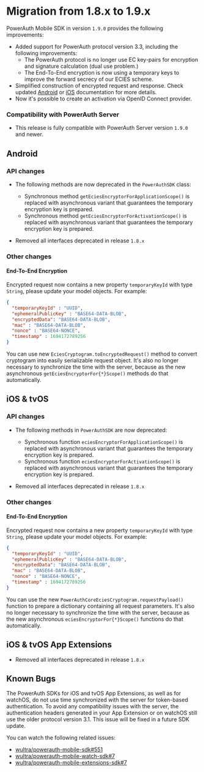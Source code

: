 # Migration from 1.8.x to 1.9.x

PowerAuth Mobile SDK in version `1.9.0` provides the following improvements:

- Added support for PowerAuth protocol version 3.3, including the following improvements:
  - The PowerAuth protocol is no longer use EC key-pairs for encryption and signature calculation (dual use problem.)
  - The End-To-End encryption is now using a temporary keys to improve the forward secrecy of our ECIES scheme.
- Simplified construction of encrypted request and response. Check updated [Android](PowerAuth-SDK-for-Android.md#end-to-end-encryption) or [iOS](PowerAuth-SDK-for-iOS.md#end-to-end-encryption) documentation for more details.
- Now it's possible to create an activation via OpenID Connect provider.

### Compatibility with PowerAuth Server

- This release is fully compatible with PowerAuth Server version `1.9.0` and newer.

## Android

### API changes

- The following methods are now deprecated in the `PowerAuthSDK` class:
  - Synchronous method `getEciesEncryptorForApplicationScope()` is replaced with asynchronous variant that guarantees the temporary encryption key is prepared.
  - Synchronous method `getEciesEncryptorForActivationScope()` is replaced with asynchronous variant that guarantees the temporary encryption key is prepared.

- Removed all interfaces deprecated in release `1.8.x`

### Other changes

#### End-To-End Encryption

Encrypted request now contains a new property `temporaryKeyId` with type `String`, please update your model objects. For example:

```json
{
  "temporaryKeyId" : "UUID",
  "ephemeralPublicKey" : "BASE64-DATA-BLOB",
  "encryptedData": "BASE64-DATA-BLOB",
  "mac" : "BASE64-DATA-BLOB",
  "nonce" : "BASE64-NONCE",
  "timestamp" : 1694172789256
}
```

You can use new `EciesCryptogram.toEncryptedRequest()` method to convert cryptogram into easily serializable request object. It's also no longer necessary to synchronize the time with the server, because as the new asynchronous `getEciesEncryptorFor{*}Scope()` methods do that automatically.

## iOS & tvOS

### API changes

- The following methods in `PowerAuthSDK` are now deprecated:
  - Synchronous function `eciesEncryptorForApplicationScope()` is replaced with asynchronous variant that guarantees the temporary encryption key is prepared.
  - Synchronous function `eciesEncryptorForActivationScope()` is replaced with asynchronous variant that guarantees the temporary encryption key is prepared.

- Removed all interfaces deprecated in release `1.8.x`

### Other changes

#### End-To-End Encryption

Encrypted request now contains a new property `temporaryKeyId` with type `String`, please update your model objects. For example:

```json
{
  "temporaryKeyId" : "UUID",
  "ephemeralPublicKey" : "BASE64-DATA-BLOB",
  "encryptedData": "BASE64-DATA-BLOB",
  "mac" : "BASE64-DATA-BLOB",
  "nonce" : "BASE64-NONCE",
  "timestamp" : 1694172789256
}
```

You can use the new `PowerAuthCoreEciesCryptogram.requestPayload()` function to prepare a dictionary containing all request parameters. It's also no longer necessary to synchronize the time with the server, because as the new asynchronous `eciesEncryptorFor{*}Scope()` functions do that automatically.

## iOS & tvOS App Extensions

- Removed all interfaces deprecated in release `1.8.x`

## Known Bugs

The PowerAuth SDKs for iOS and tvOS App Extensions, as well as for watchOS, do not use time synchronized with the server for token-based authentication. To avoid any compatibility issues with the server, the authentication headers generated in your App Extension or on watchOS still use the older protocol version 3.1. This issue will be fixed in a future SDK update.

You can watch the following related issues:

- [wultra/powerauth-mobile-sdk#551](https://github.com/wultra/powerauth-mobile-sdk/issues/551)
- [wultra/powerauth-mobile-watch-sdk#7](https://github.com/wultra/powerauth-mobile-watch-sdk/issues/7)
- [wultra/powerauth-mobile-extensions-sdk#7](https://github.com/wultra/powerauth-mobile-extensions-sdk/issues/7)